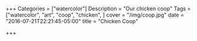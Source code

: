 +++
Categories = ["watercolor"]
Description = "Our chicken coop"
Tags = ["watercolor", "art", "coop", "chicken", ]
cover = "/img/coop.jpg"
date = "2016-07-21T22:21:45-05:00"
title = "Chicken Coop"

+++

